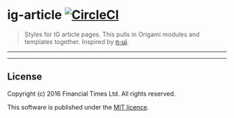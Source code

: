 # ig-article [![CircleCI](https://circleci.com/gh/Financial-Times/ig-article.svg?style=svg)](https://circleci.com/gh/Financial-Times/ig-article)

> Styles for IG article pages. This pulls in Origami modules and templates together. Inspired by [n-ui](https://github.com/Financial-Times/n-ui).

----



----

## License

Copyright (c) 2016 Financial Times Ltd. All rights reserved.

This software is published under the [MIT licence](http://opensource.org/licenses/MIT).
